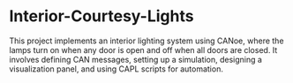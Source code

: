 # Interior-Courtesy-Lights
This project implements an interior lighting system using CANoe, where the lamps turn on when any door is open and off when all doors are closed. It involves defining CAN messages, setting up a simulation, designing a visualization panel, and using CAPL scripts for automation.
